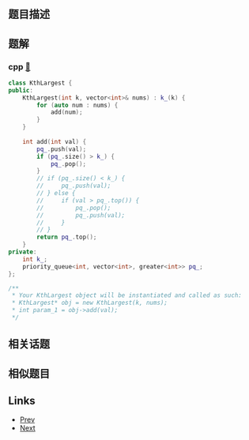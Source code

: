 
# [](https://leetcode-cn.com/problems/kth-largest-element-in-a-stream)

## 题目描述



## 题解

### cpp [🔗](kth-largest-element-in-a-stream.cpp) 
```cpp
class KthLargest {
public:
    KthLargest(int k, vector<int>& nums) : k_(k) {
        for (auto num : nums) {
            add(num);
        }
    }
    
    int add(int val) {
        pq_.push(val);
        if (pq_.size() > k_) {
            pq_.pop();
        }
        // if (pq_.size() < k_) {
        //     pq_.push(val);
        // } else {
        //     if (val > pq_.top()) {
        //         pq_.pop();
        //         pq_.push(val);
        //     }
        // }
        return pq_.top();
    }
private:
    int k_;
    priority_queue<int, vector<int>, greater<int>> pq_;
};

/**
 * Your KthLargest object will be instantiated and called as such:
 * KthLargest* obj = new KthLargest(k, nums);
 * int param_1 = obj->add(val);
 */
```


## 相关话题



## 相似题目



## Links

- [Prev](../search-in-a-sorted-array-of-unknown-size/README.md) 
- [Next](../binary-search/README.md) 

